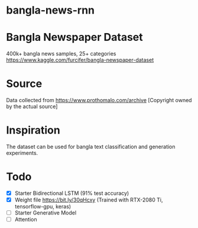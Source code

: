 # bangla-news-rnn

# Bangla Newspaper Dataset
400k+ bangla news samples, 25+ categories https://www.kaggle.com/furcifer/bangla-newspaper-dataset

# Source
Data collected from https://www.prothomalo.com/archive [Copyright owned by the actual source]

# Inspiration
The dataset can be used for bangla text classification and generation experiments.

# Todo
- [x] Starter Bidirectional LSTM (91% test accuracy) 
- [x] Weight file https://bit.ly/30qHcxy (Trained with RTX-2080 Ti, tensorflow-gpu, keras)
- [ ] Starter Generative Model
- [ ] Attention
